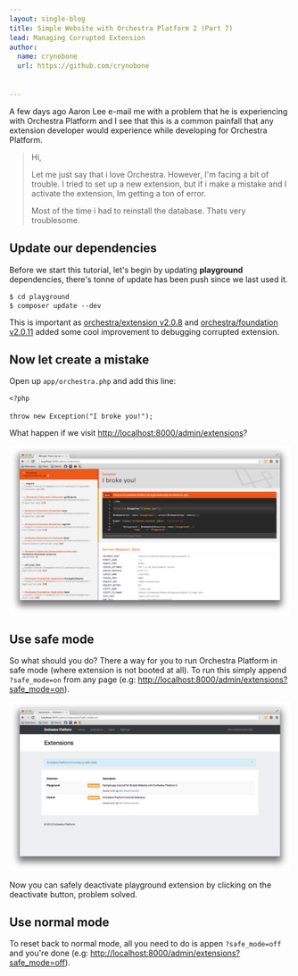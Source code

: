 ```yaml
---
layout: single-blog
title: Simple Website with Orchestra Platform 2 (Part 7)
lead: Managing Corrupted Extension
author:
  name: crynobone
  url: https://github.com/crynobone
  
 
---
```


A few days ago Aaron Lee e-mail me with a problem that he is experiencing with Orchestra Platform and I see that this is a common painfall that any extension developer would experience while developing for Orchestra Platform.

> Hi,
> 
> Let me just say that i love Orchestra. However, I'm facing a bit of trouble. I tried to set up a new extension, but if i make a mistake and I activate the extension, Im getting a ton of error. 
> 
> Most of the time i had to reinstall the database. Thats very troublesome.

## Update our dependencies

Before we start this tutorial, let's begin by updating **playground** dependencies, there's tonne of update has been push since we last used it.

	$ cd playground
	$ composer update --dev

This is important as [orchestra/extension v2.0.8](/docs/2.0/components/extension/changes/#v2.0.8) and [orchestra/foundation v2.0.11](/docs/2.0/components/foundation/changes/#v2.0.11) added some cool improvement to debugging corrupted extension. 

## Now let create a mistake

Open up `app/orchestra.php` and add this line:

	<?php
	
	throw new Exception("I broke you!");
	
What happen if we visit <http://localhost:8000/admin/extensions>?

![Broken Extension](/blogs/assets/2013/07/broken-extension.png)

## Use safe mode

So what should you do? There a way for you to run Orchestra Platform in safe mode (where extension is not booted at all). To run this simply append `?safe_mode=on` from any page (e.g: <http://localhost:8000/admin/extensions?safe_mode=on>).

![Under safe mode](/blogs/assets/2013/07/under-safemode.png)

Now you can safely deactivate playground extension by clicking on the deactivate button, problem solved.

## Use normal mode

To reset back to normal mode, all you need to do is appen `?safe_mode=off` and you're done (e.g: <http://localhost:8000/admin/extensions?safe_mode=off>).